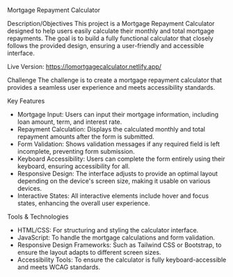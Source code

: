 Mortgage Repayment Calculator

Description/Objectives
This project is a Mortgage Repayment Calculator designed to help users easily calculate their monthly and total mortgage repayments. 
The goal is to build a fully functional calculator that closely follows the provided design, ensuring a user-friendly and accessible interface.

Live Version: https://lomortgagecalculator.netlify.app/

Challenge
The challenge is to create a mortgage repayment calculator that provides a seamless user experience and meets accessibility standards.

Key Features
- Mortgage Input: Users can input their mortgage information, including loan amount, term, and interest rate.
- Repayment Calculation: Displays the calculated monthly and total repayment amounts after the form is submitted.
- Form Validation: Shows validation messages if any required field is left incomplete, preventing form submission.
- Keyboard Accessibility: Users can complete the form entirely using their keyboard, ensuring accessibility for all.
- Responsive Design: The interface adjusts to provide an optimal layout depending on the device's screen size, making it usable on various devices.
- Interactive States: All interactive elements include hover and focus states, enhancing the overall user experience.

Tools & Technologies
- HTML/CSS: For structuring and styling the calculator interface.
- JavaScript: To handle the mortgage calculations and form validation.
- Responsive Design Frameworks: Such as Tailwind CSS or Bootstrap, to ensure the layout adapts to different screen sizes.
- Accessibility Tools: To ensure the calculator is fully keyboard-accessible and meets WCAG standards.
